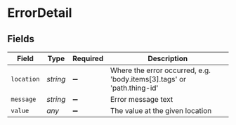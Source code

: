 # ErrorDetail


## Fields

| Field                                                                  | Type                                                                   | Required                                                               | Description                                                            |
| ---------------------------------------------------------------------- | ---------------------------------------------------------------------- | ---------------------------------------------------------------------- | ---------------------------------------------------------------------- |
| `location`                                                             | *string*                                                               | :heavy_minus_sign:                                                     | Where the error occurred, e.g. 'body.items[3].tags' or 'path.thing-id' |
| `message`                                                              | *string*                                                               | :heavy_minus_sign:                                                     | Error message text                                                     |
| `value`                                                                | *any*                                                                  | :heavy_minus_sign:                                                     | The value at the given location                                        |
